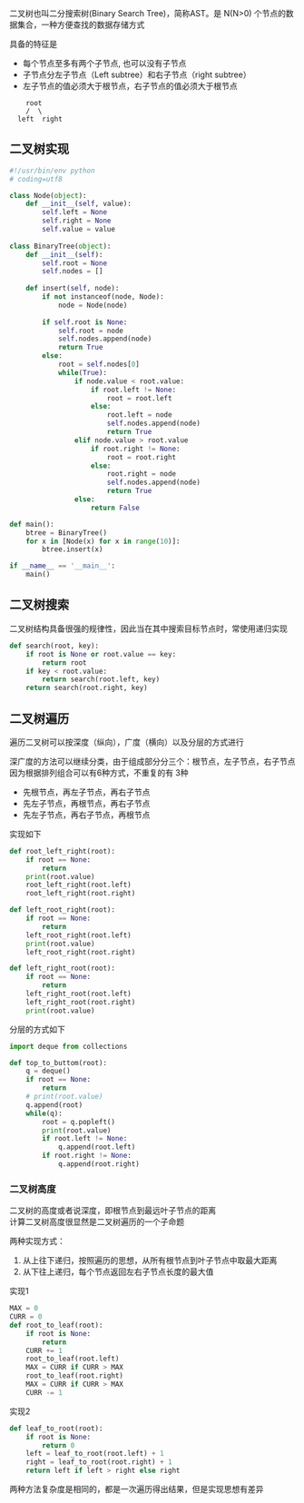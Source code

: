 二叉树也叫二分搜索树(Binary Search Tree)，简称AST。是 N(N>0) 个节点的数据集合，一种方便查找的数据存储方式

具备的特征是
- 每个节点至多有两个子节点, 也可以没有子节点
- 子节点分左子节点（Left subtree）和右子节点（right subtree）
- 左子节点的值必须大于根节点，右子节点的值必须大于根节点

```
    root
    /  \
  left  right
```

## 二叉树实现

```python
#!/usr/bin/env python
# coding=utf8

class Node(object):
    def __init__(self, value):
        self.left = None
        self.right = None
        self.value = value
    
class BinaryTree(object):
    def __init__(self):
        self.root = None
        self.nodes = []
    
    def insert(self, node):
        if not instanceof(node, Node):
            node = Node(node)
        
        if self.root is None:
            self.root = node
            self.nodes.append(node)
            return True
        else:
            root = self.nodes[0]
            while(True):
                if node.value < root.value:
                    if root.left != None:
                        root = root.left
                    else:
                        root.left = node
                        self.nodes.append(node)
                        return True
                elif node.value > root.value
                    if root.right != None:
                        root = root.right
                    else:
                        root.right = node
                        self.nodes.append(node)
                        return True
                else:
                    return False

def main():
    btree = BinaryTree()
    for x in [Node(x) for x in range(10)]:
        btree.insert(x)

if __name__ == '__main__':
    main()
```     

## 二叉树搜索
二叉树结构具备很强的规律性，因此当在其中搜索目标节点时，常使用递归实现

```python
def search(root, key):
    if root is None or root.value == key:
        return root
    if key < root.value:
        return search(root.left, key)
    return search(root.right, key)
```

## 二叉树遍历
遍历二叉树可以按深度（纵向），广度（横向）以及分层的方式进行

深广度的方法可以继续分类，由于组成部分分三个：根节点，左子节点，右子节点  
因为根据排列组合可以有6种方式，不重复的有 3种  
- 先根节点，再左子节点，再右子节点
- 先左子节点，再根节点，再右子节点
- 先左子节点，再右子节点，再根节点

实现如下
```python
def root_left_right(root):
    if root == None:
        return
    print(root.value)
    root_left_right(root.left)
    root_left_right(root.right)

def left_root_right(root):
    if root == None:
        return
    left_root_right(root.left)
    print(root.value)
    left_root_right(root.right)

def left_right_root(root):
    if root == None:
        return
    left_right_root(root.left)
    left_right_root(root.right)
    print(root.value)
```

分层的方式如下
```python
import deque from collections

def top_to_buttom(root):
    q = deque()
    if root == None:
        return
    # print(root.value)
    q.append(root)
    while(q):
        root = q.popleft()
        print(root.value)
        if root.left != None:
            q.append(root.left)
        if root.right != None:
            q.append(root.right)
```

### 二叉树高度
二叉树的高度或者说深度，即根节点到最远叶子节点的距离  
计算二叉树高度很显然是二叉树遍历的一个子命题

两种实现方式：
1. 从上往下递归，按照遍历的思想，从所有根节点到叶子节点中取最大距离
2. 从下往上递归，每个节点返回左右子节点长度的最大值

实现1
```python
MAX = 0
CURR = 0
def root_to_leaf(root):
    if root is None:
        return
    CURR += 1
    root_to_leaf(root.left)
    MAX = CURR if CURR > MAX
    root_to_leaf(root.right)
    MAX = CURR if CURR > MAX
    CURR -= 1
```

实现2
```python
def leaf_to_root(root):
    if root is None:
        return 0
    left = leaf_to_root(root.left) + 1
    right = leaf_to_root(root.right) + 1
    return left if left > right else right
```
两种方法复杂度是相同的，都是一次遍历得出结果，但是实现思想有差异


